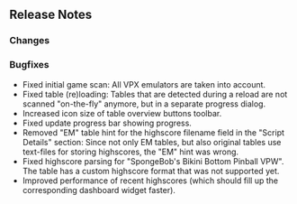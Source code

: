 ## Release Notes


### Changes


### Bugfixes

- Fixed initial game scan: All VPX emulators are taken into account.
- Fixed table (re)loading: Tables that are detected during a reload are not scanned "on-the-fly" anymore, but in a separate progress dialog. 
- Increased icon size of table overview buttons toolbar.
- Fixed update progress bar showing progress.
- Removed "EM" table hint for the highscore filename field in the "Script Details" section: Since not only EM tables, but also original tables use text-files for storing highscores, the "EM" hint was wrong.
- Fixed highscore parsing for "SpongeBob's Bikini Bottom Pinball VPW". The table has a custom highscore format that was not supported yet.
- Improved performance of recent highscores (which should fill up the corresponding dashboard widget faster).